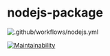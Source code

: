 # nodejs-package

![.github/workflows/nodejs.yml](https://github.com/Ozmeks/backend-brain-games/workflows/.github/workflows/nodejs.yml/badge.svg)

[![Maintainability](https://api.codeclimate.com/v1/badges/dfc50c2d88cd46d069c1/maintainability)](https://codeclimate.com/github/Ozmeks/backend-brain-games/maintainability)

